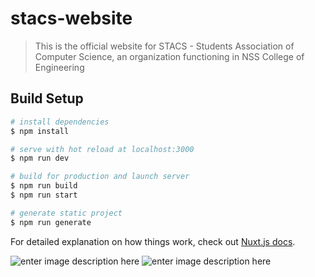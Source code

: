 # stacs-website

> This is the official website for STACS - Students Association of Computer Science, an organization functioning in NSS College of Engineering

## Build Setup

```bash
# install dependencies
$ npm install

# serve with hot reload at localhost:3000
$ npm run dev

# build for production and launch server
$ npm run build
$ npm run start

# generate static project
$ npm run generate
```

For detailed explanation on how things work, check out [Nuxt.js docs](https://nuxtjs.org).

![enter image description here](https://github.com/stacsnssce.png?size=200) ![enter image description here](https://upload.wikimedia.org/wikipedia/commons/3/3c/Nuxt-js.png)
